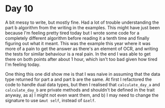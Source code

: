 # Day 10

A bit messy to write, but mostly fine. Had a lot of trouble understanding the
part b algorithm from the writing in the examples. This might have just been
because I'm feeling pretty tired today but I wrote some code for a completely
different algorithm before reading it a tenth time and finally figuring out what
it meant. This was the example this year where it was more of a pain to get the
answer as there's an element of OCR, and writing the tests for similar behaviour
is a real pain. In the end I was able to get there on both points after about 1
hour, which isn't too bad given how tired I'm feeling today.

One thing this one did show me is that I was naive in assuming that the data
type returned for part a and part b are the same. At first I refactored the code
to handle dual data types, but then I realised that `calculate_day_a` and
`calculate_day_b` are private methods and shouldn't be defined in the trait
anyway, as a) I might not even want them, and b) I may need to change the
signature to use `&mut self`, instead of `&self`.
